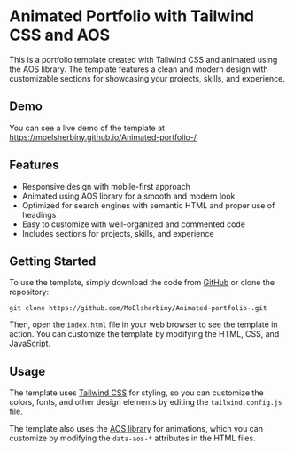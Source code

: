 # Animated Portfolio with Tailwind CSS and AOS

This is a portfolio template created with Tailwind CSS and animated using the AOS library. The template features a clean and modern design with customizable sections for showcasing your projects, skills, and experience.

## Demo

You can see a live demo of the template at https://moelsherbiny.github.io/Animated-portfolio-/

## Features

- Responsive design with mobile-first approach
- Animated using AOS library for a smooth and modern look
- Optimized for search engines with semantic HTML and proper use of headings
- Easy to customize with well-organized and commented code
- Includes sections for projects, skills, and experience

## Getting Started

To use the template, simply download the code from [GitHub](https://github.com/MoElsherbiny/Animated-portfolio-.git) or clone the repository:

```
git clone https://github.com/MoElsherbiny/Animated-portfolio-.git
```

Then, open the `index.html` file in your web browser to see the template in action. You can customize the template by modifying the HTML, CSS, and JavaScript.

## Usage

The template uses [Tailwind CSS](https://tailwindcss.com/) for styling, so you can customize the colors, fonts, and other design elements by editing the `tailwind.config.js` file.

The template also uses the [AOS library](https://michalsnik.github.io/aos/) for animations, which you can customize by modifying the `data-aos-*` attributes in the HTML files.
